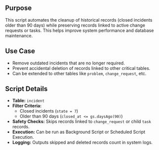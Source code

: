 ## Purpose
This script automates the cleanup of historical records (closed incidents older than 90 days) while preserving records linked to active change requests or tasks. This helps improve system performance and database maintenance.

## Use Case
- Remove outdated incidents that are no longer required.
- Prevent accidental deletion of records linked to other critical tables.
- Can be extended to other tables like `problem`, `change_request`, etc.

## Script Details
- **Table:** `incident`
- **Filter Criteria:**
  - Closed incidents (`state = 7`)
  - Older than 90 days (`closed_at <= gs.daysAgo(90)`)
- **Safety Checks:** Skips records linked to `change_request` or child `task` records.
- **Execution:** Can be run as Background Script or Scheduled Script Execution.
- **Logging:** Outputs skipped and deleted records count in system logs.

